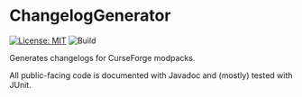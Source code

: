 # ChangelogGenerator

[![License: MIT](https://img.shields.io/badge/License-MIT-yellow.svg)](https://opensource.org/licenses/MIT)
![Build](https://github.com/TheRandomLabs/ChangelogGenerator/workflows/build/badge.svg)

Generates changelogs for CurseForge modpacks.

All public-facing code is documented with Javadoc and (mostly) tested with JUnit.
